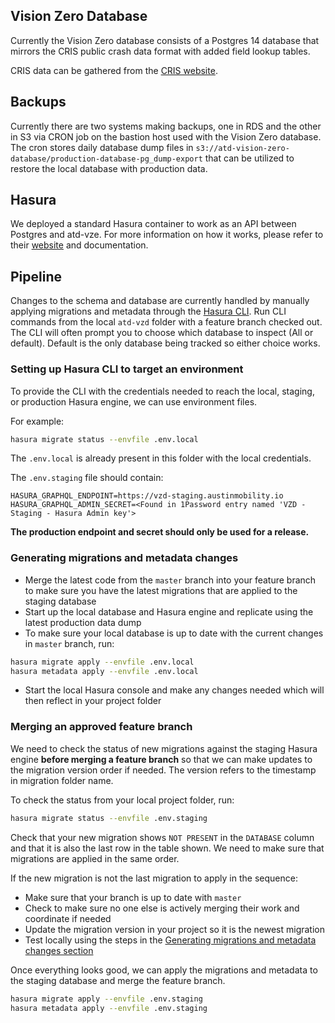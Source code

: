 ## Vision Zero Database

Currently the Vision Zero database consists of a Postgres 14 database that mirrors the CRIS public crash data format with added field lookup tables.

CRIS data can be gathered from the [CRIS website]([https://cris.dot.state.tx.us](https://cris.dot.state.tx.us/)). 

## Backups

Currently there are two systems making backups, one in RDS and the other in S3 via CRON job on the bastion host used with the Vision Zero database. The cron stores daily database dump files in `s3://atd-vision-zero-database/production-database-pg_dump-export` that can be utilized to restore the local database with production data.

## Hasura

We deployed a standard Hasura container to work as an API between Postgres and atd-vze. For more information on how it works, please refer to their [website](https://hasura.io) and documentation. 


## Pipeline

Changes to the schema and database are currently handled by manually applying migrations and metadata through the [Hasura CLI](https://hasura.io/docs/latest/hasura-cli/overview/). Run CLI commands from the local `atd-vzd` folder with a feature branch checked out. The CLI will often prompt you to choose which database to inspect (All or default). Default is the only database being tracked so either choice works.

### Setting up Hasura CLI to target an environment

To provide the CLI with the credentials needed to reach the local, staging, or production Hasura engine, we can use environment files.

For example:
```bash
hasura migrate status --envfile .env.local
```
The `.env.local` is already present in this folder with the local credentials.

The `.env.staging` file should contain:
```
HASURA_GRAPHQL_ENDPOINT=https://vzd-staging.austinmobility.io
HASURA_GRAPHQL_ADMIN_SECRET=<Found in 1Password entry named 'VZD - Staging - Hasura Admin key'>
```

**The production endpoint and secret should only be used for a release.**

### Generating migrations and metadata changes

- Merge the latest code from the `master` branch into your feature branch to make sure you have the latest migrations that are applied to the staging database
- Start up the local database and Hasura engine and replicate using the latest production data dump
- To make sure your local database is up to date with the current changes in `master` branch, run:
```bash
hasura migrate apply --envfile .env.local
hasura metadata apply --envfile .env.local
``` 
- Start the local Hasura console and make any changes needed which will then reflect in your project folder
### Merging an approved feature branch

We need to check the status of new migrations against the staging Hasura engine **before merging a feature branch** so that we can make updates to the migration version order if needed. The version refers to the timestamp in migration folder name.

To check the status from your local project folder, run:
```bash
hasura migrate status --envfile .env.staging
```

Check that your new migration shows `NOT PRESENT` in the `DATABASE` column and that it is also the last row in the table shown. We need to make sure that migrations are applied in the same order.

If the new migration is not the last migration to apply in the sequence:
- Make sure that your branch is up to date with `master`
- Check to make sure no one else is actively merging their work and coordinate if needed
- Update the migration version in your project so it is the newest migration
- Test locally using the steps in the  [Generating migrations and metadata changes section](#generating-migrations-and-metadata-changes)

Once everything looks good, we can apply the migrations and metadata to the staging database and merge the feature branch.

```bash
hasura migrate apply --envfile .env.staging
hasura metadata apply --envfile .env.staging
``` 

